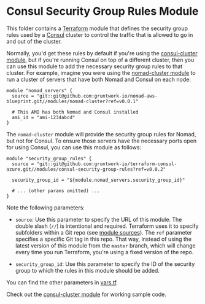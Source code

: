 # Consul Security Group Rules Module

This folder contains a [Terraform](https://www.terraform.io/) module that defines the security group rules used by a 
[Consul](https://www.consul.io/) cluster to control the traffic that is allowed to go in and out of the cluster. 

Normally, you'd get these rules by default if you're using the [consul-cluster module](https://github.com/gruntwork-io/terraform-consul-azure/examples/consul-cluster), but if 
you're running Consul on top of a different cluster, then you can use this module to add the necessary security group 
rules to that cluster. For example, imagine you were using the [nomad-cluster 
module](https://github.com/gruntwork-io/nomad-aws-blueprint/tree/master/modules/nomad-cluster) to run a cluster of 
servers that have both Nomad and Consul on each node:

```hcl
module "nomad_servers" {
  source = "git::git@github.com:gruntwork-io/nomad-aws-blueprint.git//modules/nomad-cluster?ref=v0.0.1"
  
  # This AMI has both Nomad and Consul installed
  ami_id = "ami-1234abcd"
}
```

The `nomad-cluster` module will provide the security group rules for Nomad, but not for Consul. To ensure those servers
have the necessary ports open for using Consul, you can use this module as follows:

```hcl
module "security_group_rules" {
  source = "git::git@github.com:gruntwork-io/terraform-consul-azure.git//modules/consul-security-group-rules?ref=v0.0.2"

  security_group_id = "${module.nomad_servers.security_group_id}"
  
  # ... (other params omitted) ...
}
```

Note the following parameters:

* `source`: Use this parameter to specify the URL of this module. The double slash (`//`) is intentional 
  and required. Terraform uses it to specify subfolders within a Git repo (see [module 
  sources](https://www.terraform.io/docs/modules/sources.html)). The `ref` parameter specifies a specific Git tag in 
  this repo. That way, instead of using the latest version of this module from the `master` branch, which 
  will change every time you run Terraform, you're using a fixed version of the repo.

* `security_group_id`: Use this parameter to specify the ID of the security group to which the rules in this module
  should be added.
  
You can find the other parameters in [vars.tf](vars.tf).

Check out the [consul-cluster module](https://github.com/gruntwork-io/terraform-consul-azure/modules/consul-cluster) for working sample code.